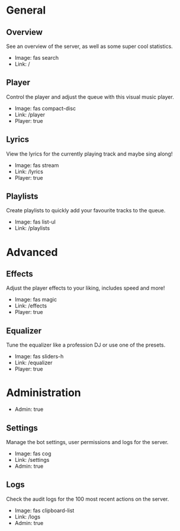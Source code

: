 # General

## Overview

See an overview of the server, as well as some super cool statistics.

-   Image: fas search
-   Link: /

## Player

Control the player and adjust the queue with this visual music player.

-   Image: fas compact-disc
-   Link: /player
-   Player: true

## Lyrics

View the lyrics for the currently playing track and maybe sing along!

-   Image: fas stream
-   Link: /lyrics
-   Player: true

## Playlists

Create playlists to quickly add your favourite tracks to the queue.

-   Image: fas list-ul
-   Link: /playlists

# Advanced

## Effects

Adjust the player effects to your liking, includes speed and more!

-   Image: fas magic
-   Link: /effects
-   Player: true

## Equalizer

Tune the equalizer like a profession DJ or use one of the presets.

-   Image: fas sliders-h
-   Link: /equalizer
-   Player: true

# Administration

-   Admin: true

## Settings

Manage the bot settings, user permissions and logs for the server.

-   Image: fas cog
-   Link: /settings
-   Admin: true

## Logs

Check the audit logs for the 100 most recent actions on the server.

-   Image: fas clipboard-list
-   Link: /logs
-   Admin: true
